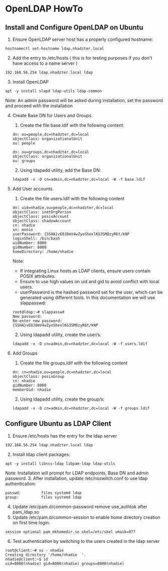 # OpenLDAP HowTo

## Install and Configure OpenLDAP on Ubuntu

1. Ensure OpenLDAP server host has a properly configured hostname:
```commandline
hostnamectl set-hostname ldap.nhadzter.local
```

2. Add the entry to /etc/hosts ( this is for testing purposes if you don't have access to a name server )
```commandline
192.168.56.254 ldap.nhadzter.local ldap
```
3. Install OpenLDAP
```commandline
apt -y install slapd ldap-utils ldap-common
```

Note: An admin password will be asked during installation, set the password and proceed with the installation

4. Create Base DN for Users and Groups.
   1. Create the file base.ldif with the following content:
   ```commandline
   dn: ou=people,dc=nhadzter,dc=local
   objectClass: organizationalUnit
   ou: people

   dn: ou=groups,dc=nhadzter,dc=local
   objectClass: organizationalUnit
   ou: groups
   ```
   2. Using ldapadd utility, add the Base DN:
   ```commandline
   ldapadd -x -D cn=admin,dc=nhadzter,dc=local -W -f base.ldif
   ```

5. Add User accounts.
   1. Create the file users.ldif with the following content
   ```commandline
   dn: uid=nhadie,ou=people,dc=nhadzter,dc=local
   objectClass: inetOrgPerson
   objectClass: posixAccount
   objectClass: shadowAccount
   cn: nhadie
   sn: monio
   userPassword: {SSHA}vE0J8mV4wZyoShexlKG3SM8zyR6t/kNP
   loginShell: /bin/bash
   uidNumber: 8000
   gidNumber: 8000
   homeDirectory: /home/nhadie  
   ```
   Note:
   - If integrating Linux hosts as LDAP clients, ensure users contain POSIX attributes.
   - Ensure to use high values on uid and gid to avoid conflict with local users.
   - userPassword is the hashed password set for the user, which can be generated using different tools. In this documentation we will use slappasswd:
   ```commandline
   root@ldap:~# slappasswd 
   New password: 
   Re-enter new password: 
   {SSHA}vE0J8mV4wZyoShexlKG3SM8zyR6t/kNP
   ```
   2. Using ldapadd utility, create the user/s:
   ```commandline
   ldapadd -x -D cn=admin,dc=nhadzter,dc=local -W -f users.ldif
   ```
   
6. Add Groups
   1. Create the file groups.ldif with the following content
   ```commandline
   dn: cn=nhadie,ou=people,dc=nhadzter,dc=local
   objectClass: posixGroup
   cn: nhadie
   gidNumber: 8000
   memberUid: nhadie     
   ```
   2. Using ldapadd utility, create the group/s:
   ```commandline
   ldapadd -x -D cn=admin,dc=nhadzter,dc=local -W -f groups.ldif
   ```

## Configure Ubuntu as LDAP Client

1. Ensure /etc/hosts has the entry for the ldap server
```commandline
192.168.56.254 ldap.nhadzter.local ldap
```
2. Install ldap client packages:
```commandline
apt -y install libnss-ldap libpam-ldap ldap-utils
```
Note: Installation will prompt for LDAP endpoints, Base DN and admin password.
3. After installation, update /etc/nsswitch.conf to use ldap authentication:
```commandline
passwd:         files systemd ldap
group:          files systemd ldap
```
4. Update /etc/pam.d/common-password remove use_authtok after pam_ldap.so
5. Update /etc/pam.d/common-session to enable home directory creation on first time login:
```commandline
session optional pam_mkhomedir.so skel=/etc/skel umask=077
```
6. Test authentication by switching to the users created in the ldap server
```commandline
root@client:~# su - nhadie
Creating directory '/home/nhadie  '.
nhadie@client:~$ id
uid=8000(nhadie) gid=8000(nhadie) groups=8000(nhadie)
```



